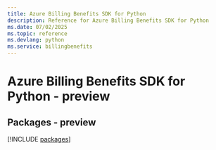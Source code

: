 ```yaml
---
title: Azure Billing Benefits SDK for Python
description: Reference for Azure Billing Benefits SDK for Python
ms.date: 07/02/2025
ms.topic: reference
ms.devlang: python
ms.service: billingbenefits
---
```

# Azure Billing Benefits SDK for Python - preview
## Packages - preview
[!INCLUDE [packages](billing-benefits-index.md)]